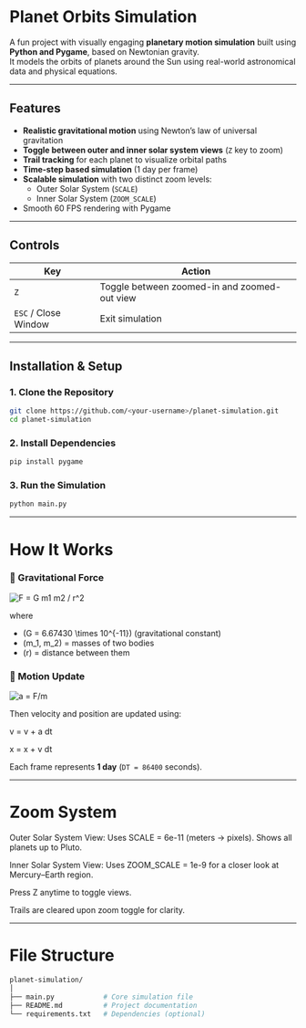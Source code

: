 # Planet Orbits Simulation 

A fun project with visually engaging **planetary motion simulation** built using **Python and Pygame**, based on Newtonian gravity.  
It models the orbits of planets around the Sun using real-world astronomical data and physical equations.

---

## Features

- **Realistic gravitational motion** using Newton’s law of universal gravitation  
- **Toggle between outer and inner solar system views** (`Z` key to zoom)  
- **Trail tracking** for each planet to visualize orbital paths  
- **Time-step based simulation** (1 day per frame)  
- **Scalable simulation** with two distinct zoom levels:
  - Outer Solar System (`SCALE`)
  - Inner Solar System (`ZOOM_SCALE`)
- Smooth 60 FPS rendering with Pygame

---

## Controls

| Key | Action |
|-----|---------|
| `Z` | Toggle between zoomed-in and zoomed-out view |
| `ESC` / Close Window | Exit simulation |

---

## Installation & Setup

### 1. Clone the Repository
```bash
git clone https://github.com/<your-username>/planet-simulation.git
cd planet-simulation
```

### 2. Install Dependencies
```bash
pip install pygame
```

### 3. Run the Simulation
```bash
python main.py
```

---

# How It Works

### 🔹 Gravitational Force

<img src="https://latex.codecogs.com/svg.latex?\color{white}F=G\frac{m_1m_2}{r^2}" alt="F = G m1 m2 / r^2" />

where  
- \(G = 6.67430 \times 10^{-11}\) (gravitational constant)  
- \(m_1, m_2\) = masses of two bodies  
- \(r\) = distance between them

### 🔹 Motion Update

<img src="https://latex.codecogs.com/svg.latex?\color{white}a=\frac{F}{m}" alt="a = F/m" />

Then velocity and position are updated using:

v = v + a dt  

x = x + v dt

Each frame represents **1 day** (`DT = 86400` seconds).

---

# Zoom System

Outer Solar System View:
Uses SCALE = 6e-11 (meters → pixels). Shows all planets up to Pluto.

Inner Solar System View:
Uses ZOOM_SCALE = 1e-9 for a closer look at Mercury–Earth region.

Press Z anytime to toggle views.

Trails are cleared upon zoom toggle for clarity.

---

# File Structure
```bash
planet-simulation/
│
├── main.py            # Core simulation file
├── README.md          # Project documentation
└── requirements.txt   # Dependencies (optional)
```
